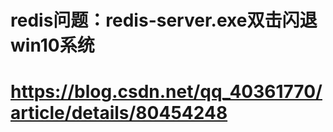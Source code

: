 # redis问题：redis-server.exe双击闪退 win10系统

#  https://blog.csdn.net/qq_40361770/article/details/80454248 